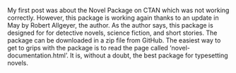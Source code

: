 My first post was about the Novel Package on CTAN which was not working correctly.  However, this package is working again thanks to an update in May by Robert Allgeyer, the author. As the author says, this package is designed for for detective novels, science fiction, and short stories. The package can be downloaded in a zip file from GitHub. The easiest way to get to grips with the package is to read the page called ‘novel-documentation.html’. It is, without a doubt, the best package for typesetting novels.
